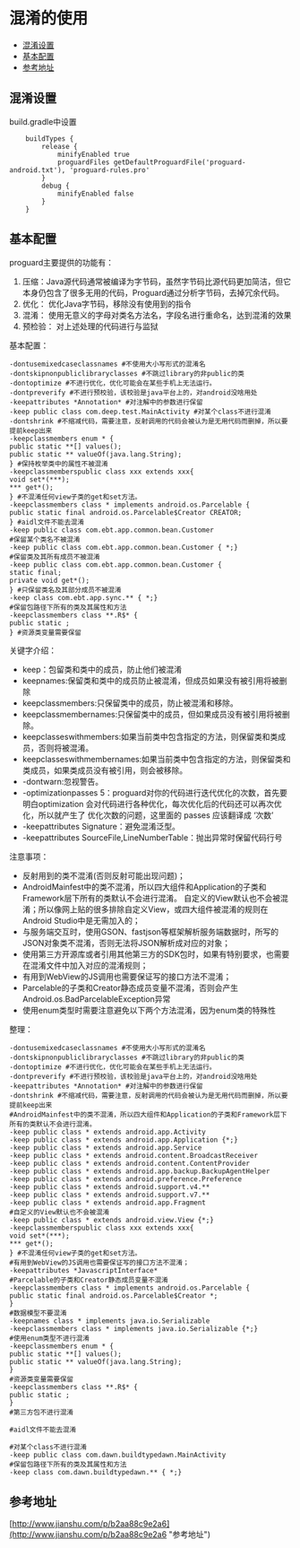 # 混淆的使用

* [混淆设置](#混淆设置)
* [基本配置](#基本配置)
* [参考地址](#参考地址)


## 混淆设置
build.gradle中设置
```
    buildTypes {
        release {
            minifyEnabled true
            proguardFiles getDefaultProguardFile('proguard-android.txt'), 'proguard-rules.pro'
        }
        debug {
            minifyEnabled false
        }
    }
```

## 基本配置
proguard主要提供的功能有：
1. 压缩：Java源代码通常被编译为字节码，虽然字节码比源代码更加简洁，但它本身仍包含了很多无用的代码，Proguard通过分析字节码，去掉冗余代码。
2. 优化： 优化Java字节码，移除没有使用到的指令
3. 混淆： 使用无意义的字母对类名方法名，字段名进行重命名，达到混淆的效果
4. 预检验： 对上述处理的代码进行与监狱

基本配置：
```
-dontusemixedcaseclassnames #不使用大小写形式的混淆名
-dontskipnonpubliclibraryclasses #不跳过library的非public的类
-dontoptimize #不进行优化，优化可能会在某些手机上无法运行。
-dontpreverify #不进行预校验，该校验是java平台上的，对android没啥用处
-keepattributes *Annotation* #对注解中的参数进行保留
-keep public class com.deep.test.MainActivity #对某个class不进行混淆
-dontshrink #不缩减代码，需要注意，反射调用的代码会被认为是无用代码而删掉，所以要提前keep出来
-keepclassmembers enum * {
public static **[] values();
public static ** valueOf(java.lang.String);
} #保持枚举类中的属性不被混淆
-keepclassmemberspublic class xxx extends xxx{
void set*(***);
*** get*();
} #不混淆任何view子类的get和set方法。
-keepclassmembers class * implements android.os.Parcelable {
public static final android.os.Parcelable$Creator CREATOR;
} #aidl文件不能去混淆
-keep public class com.ebt.app.common.bean.Customer
#保留某个类名不被混淆
-keep public class com.ebt.app.common.bean.Customer { *;}
#保留类及其所有成员不被混淆
-keep public class com.ebt.app.common.bean.Customer {
static final;
private void get*();
} #只保留类名及其部分成员不被混淆
-keep class com.ebt.app.sync.** { *;}
#保留包路径下所有的类及其属性和方法
-keepclassmembers class **.R$* {
public static ;
} #资源类变量需要保留

```
关键字介绍：
* keep：包留类和类中的成员，防止他们被混淆
* keepnames:保留类和类中的成员防止被混淆，但成员如果没有被引用将被删除
* keepclassmembers:只保留类中的成员，防止被混淆和移除。
* keepclassmembernames:只保留类中的成员，但如果成员没有被引用将被删除。
* keepclasseswithmembers:如果当前类中包含指定的方法，则保留类和类成员，否则将被混淆。
* keepclasseswithmembernames:如果当前类中包含指定的方法，则保留类和类成员，如果类成员没有被引用，则会被移除。
* -dontwarn:忽视警告。
* -optimizationpasses 5：proguard对你的代码进行迭代优化的次数，首先要明白optimization 会对代码进行各种优化，每次优化后的代码还可以再次优化，所以就产生了 优化次数的问题，这里面的 passes 应该翻译成 ‘次数’
* -keepattributes Signature：避免混淆泛型。
* -keepattributes SourceFile,LineNumberTable：抛出异常时保留代码行号

注意事项：
* 反射用到的类不混淆(否则反射可能出现问题)；
* AndroidMainfest中的类不混淆，所以四大组件和Application的子类和Framework层下所有的类默认不会进行混淆。
自定义的View默认也不会被混淆；所以像网上贴的很多排除自定义View，或四大组件被混淆的规则在Android Studio中是无需加入的；
* 与服务端交互时，使用GSON、fastjson等框架解析服务端数据时，所写的JSON对象类不混淆，否则无法将JSON解析成对应的对象；
* 使用第三方开源库或者引用其他第三方的SDK包时，如果有特别要求，也需要在混淆文件中加入对应的混淆规则；
* 有用到WebView的JS调用也需要保证写的接口方法不混淆；
* Parcelable的子类和Creator静态成员变量不混淆，否则会产生Android.os.BadParcelableException异常
* 使用enum类型时需要注意避免以下两个方法混淆，因为enum类的特殊性

整理：
```
-dontusemixedcaseclassnames #不使用大小写形式的混淆名
-dontskipnonpubliclibraryclasses #不跳过library的非public的类
-dontoptimize #不进行优化，优化可能会在某些手机上无法运行。
-dontpreverify #不进行预校验，该校验是java平台上的，对android没啥用处
-keepattributes *Annotation* #对注解中的参数进行保留
-dontshrink #不缩减代码，需要注意，反射调用的代码会被认为是无用代码而删掉，所以要提前keep出来
#AndroidMainfest中的类不混淆，所以四大组件和Application的子类和Framework层下所有的类默认不会进行混淆。
-keep public class * extends android.app.Activity
-keep public class * extends android.app.Application {*;}
-keep public class * extends android.app.Service
-keep public class * extends android.content.BroadcastReceiver
-keep public class * extends android.content.ContentProvider
-keep public class * extends android.app.backup.BackupAgentHelper
-keep public class * extends android.preference.Preference
-keep public class * extends android.support.v4.**
-keep public class * extends android.support.v7.**
-keep public class * extends android.app.Fragment
#自定义的View默认也不会被混淆
-keep public class * extends android.view.View {*;}
-keepclassmemberspublic class xxx extends xxx{
void set*(***);
*** get*();
} #不混淆任何view子类的get和set方法。
#有用到WebView的JS调用也需要保证写的接口方法不混淆；
-keepattributes *JavascriptInterface*
#Parcelable的子类和Creator静态成员变量不混淆
-keepclassmembers class * implements android.os.Parcelable {
public static final android.os.Parcelable$Creator *;
}
#数据模型不要混淆
-keepnames class * implements java.io.Serializable
-keepclassmembers class * implements java.io.Serializable {*;}
#使用enum类型不进行混淆
-keepclassmembers enum * {
public static **[] values();
public static ** valueOf(java.lang.String);
}
#资源类变量需要保留
-keepclassmembers class **.R$* {
public static ;
}
#第三方包不进行混淆

#aidl文件不能去混淆

#对某个class不进行混淆
-keep public class com.dawn.buildtypedawn.MainActivity
#保留包路径下所有的类及其属性和方法
-keep class com.dawn.buildtypedawn.** { *;}

```

## 参考地址

[http://www.jianshu.com/p/b2aa88c9e2a6](http://www.jianshu.com/p/b2aa88c9e2a6 "参考地址")
